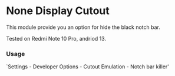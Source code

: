 # None Display Cutout

This module provide you an option for hide the black notch bar.

Tested on Redmi Note 10 Pro, andriod 13.

### Usage

`Settings - Developer Options - Cutout Emulation - Notch bar killer'

